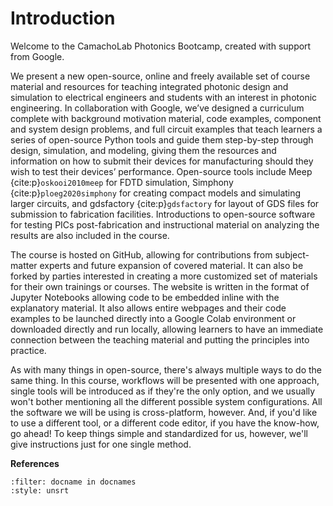 # Introduction

Welcome to the CamachoLab Photonics Bootcamp, created with support from Google.

We present a new open-source, online and freely available set of course
material and resources for teaching integrated photonic design and simulation
to electrical engineers and students with an interest in photonic engineering.
In collaboration with Google, we’ve designed a curriculum complete with
background motivation material, code examples, component and system design
problems, and full circuit examples that teach learners a series of open-source
Python tools and guide them step-by-step through design, simulation, and
modeling, giving them the resources and information on how to submit their
devices for manufacturing should they wish to test their devices’ performance.
Open-source tools include Meep {cite:p}`oskooi2010meep` for FDTD simulation,
Simphony {cite:p}`ploeg2020simphony` for creating compact models and simulating
larger circuits, and gdsfactory {cite:p}`gdsfactory` for layout of GDS files
for submission to fabrication facilities. Introductions to open-source software
for testing PICs post-fabrication and instructional material on analyzing the
results are also included in the course. 

The course is hosted on GitHub, allowing for contributions from subject-matter
experts and future expansion of covered material. It can also be forked by
parties interested in creating a more customized set of materials for their own
trainings or courses. The website is written in the format of Jupyter Notebooks
allowing code to be embedded inline with the explanatory material. It also
allows entire webpages and their code examples to be launched directly into a
Google Colab environment or downloaded directly and run locally, allowing
learners to have an immediate connection between the teaching material and
putting the principles into practice. 

As with many things in open-source, there's always multiple ways to do the same
thing. In this course, workflows will be presented with one approach, single
tools will be introduced as if they're the only option, and we usually won't
bother mentioning all the different possible system configurations. All the
software we will be using is cross-platform, however. And, if you'd like to
use a different tool, or a different code editor, if you have the know-how, go
ahead! To keep things simple and standardized for us, however, we'll give
instructions just for one single method.

**References**

```{bibliography}
:filter: docname in docnames
:style: unsrt
```  